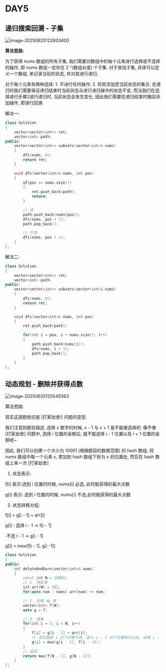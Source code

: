 # DAY5

## 递归搜索回溯 - 子集

![image-20250625122803400](C:\Users\35064\AppData\Roaming\Typora\typora-user-images\image-20250625122803400.png)

**算法思路:**

为了获得 nums 数组的所有子集, 我们需要对数组中的每个元素进行选择或不选择的操作, 即 nums 数组一定存在 2 ^(数组长度) 个子集. 对于查找子集, 具体可以定义一个数组, 来记录当前的状态, 并对其进行递归.

对于每个元素有两种选择: 1. 不进行任何操作; 2. 将其添加至当前状态的集合. 在递归时我们需要保证递归结束时当前状态与进行递归操作的状态不变, 而当我们在选择进行步骤2进行递归时, 当前状态会发生变化, 因此我们需要在递归结束时撤回添加操作, 即进行回溯.

解法一:

```C++
class Solution 
{
    vector<vector<int>> ret;
    vector<int> path;
public:
    vector<vector<int>> subsets(vector<int>& nums) 
    {
        dfs(nums, 0);
        return ret;
    }

    void dfs(vector<int>& nums, int pos)
    {
        if(pos == nums.size()) 
        {
            ret.push_back(path);
            return;
        }

        // 选
        path.push_back(nums[pos]);
        dfs(nums, pos + 1);
        path.pop_back();

        // 不选
        dfs(nums, pos + 1);
    }
};
```

解法二:

```C++
class Solution 
{
    vector<vector<int>> ret;
    vector<int> path;
public:
    vector<vector<int>> subsets(vector<int>& nums) 
    {
        dfs(nums, 0);
        return ret;
    }

    void dfs(vector<int>& nums, int pos)
    {
        ret.push_back(path);

        for(int i = pos; i < nums.size(); i++)
        {
            path.push_back(nums[i]);
            dfs(nums, i + 1);
            path.pop_back();
        }   
    }
};
```

## 动态规划 - 删除并获得点数

![image-20250625125549363](C:\Users\35064\AppData\Roaming\Typora\typora-user-images\image-20250625125549363.png)

算法思路:

其实这道题依旧是 [打家劫舍I] 问题的变型.

我们注意到题目描述, 选择 x 数字的时候, x - 1 与 x + 1 是不能被选择的. 像不像 [打家劫舍] 问题中, 选择 i 位置的金额后, 就不能选择 i - 1 位置以及 i + 1 位置的金额呢~

因此, 我们可以创建一个大小为 10001 (根据题目的数据范围) 的 hash 数组, 将 nums 数组中每一个元素 x, 累加到 hash 数组下标为 x 的位置处, 然后在 hash 数组上来一次 [打家劫舍]

1. 状态表示:

f[i] 表示:选到 i 位置的时候, nums[i] 必选, 此时能获得的最大点数

g[i] 表示: 选到 i 位置的时候, nums[i] 不选,此时能获得的最大点数

2. 状态转移方程:

f[i] = g[i - 1] + arr[i]

g[i] : 选择 i - 1 -> f[i - 1]

​	不选 i - 1 -> g[i - 1]

g[i] = max(f[i - 1], g[i -1])

```C++
class Solution 
{
public:
    int deleteAndEarn(vector<int>& nums) 
    {
        const int N = 10001;
        // 1. 预处理
        int arr[N] = {0};
        for(auto num : nums) arr[num] += num;

        // 2. 创建 dp 表
        vector<int> f(N);
        auto g = f;

        // 3. 填表
        for(int i = 1; i < N; i++)
        {
            f[i] = g[i - 1] + arr[i];
            // 其实就是 i 这个位置不选, 那么 i - 1 这个位置就可以选, 或者 i - 1 这个位置不选
            g[i] = max(g[i - 1], f[i - 1]);
        }
        // 返回
        return max(f[N - 1], g[N - 1]);
    }
};
```

